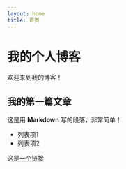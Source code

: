 ```yaml
---
layout: home
title: 首页
---
```



# 我的个人博客

欢迎来到我的博客！

## 我的第一篇文章

这是用 **Markdown** 写的段落，非常简单！
- 列表项1
- 列表项2

[这是一个链接](https://github.com)
